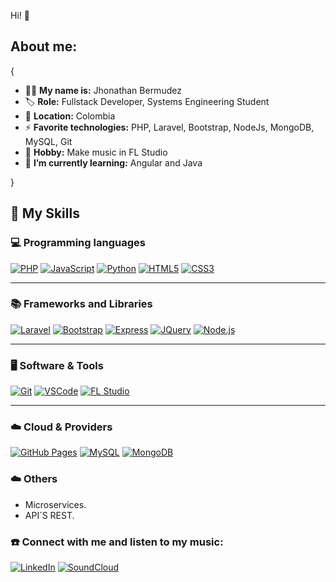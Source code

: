 <!--### Hi! 👋

**About me:**
A systems analyst and aspiring systems engineer, I possess a passion for backend development while also embracing the challenges of full-stack projects.-->

Hi! 👋

**About me:**
---

{
- 🧑‍💻 **My name is:** Jhonathan Bermudez
- 🏷️ **Role:** Fullstack Developer, Systems Engineering Student
- 📍 **Location:** Colombia
- ⚡ **Favorite technologies:** PHP, Laravel, Bootstrap, NodeJs, MongoDB, MySQL, Git
- 🎵 **Hobby:** Make music in FL Studio
- 🌱 **I’m currently learning:** Angular and Java

}


## 🌱 My Skills

### 💻 Programming languages

[![PHP](https://img.shields.io/badge/PHP-777BB4?style=for-the-badge&logo=php&logoColor=white)](#)
[![JavaScript](https://img.shields.io/badge/JavaScript-F7DF1E?style=for-the-badge&logo=javascript&logoColor=black)](#)
[![Python](https://img.shields.io/badge/Python-3776AB?style=for-the-badge&logo=python&logoColor=white)](#)
[![HTML5](https://img.shields.io/badge/HTML5-E34F26?style=for-the-badge&logo=html5&logoColor=white)](#)
[![CSS3](https://img.shields.io/badge/CSS3-1572B6?style=for-the-badge&logo=css3&logoColor=white)](#)


---

### 📚 Frameworks and Libraries 

[![Laravel](https://img.shields.io/badge/Laravel-FF2D20?style=for-the-badge&logo=laravel&logoColor=white)](#)
[![Bootstrap](https://img.shields.io/badge/Bootstrap-7952B3?style=for-the-badge&logo=bootstrap&logoColor=white)](#)
[![Express](https://img.shields.io/badge/Express.js-000000?style=for-the-badge&logo=express&logoColor=white)](#)
[![JQuery](https://img.shields.io/badge/jQuery-0769AD?style=for-the-badge&logo=jquery&logoColor=white)](#)
[![Node.js](https://img.shields.io/badge/Node.js-339933?style=for-the-badge&logo=node.js&logoColor=white)](#)

---

### 🖥️ Software & Tools

[![Git](https://img.shields.io/badge/Git-F05032?style=for-the-badge&logo=git&logoColor=white)](#)
[![VSCode](https://img.shields.io/badge/VS_Code-007ACC?style=for-the-badge&logo=visual-studio-code&logoColor=white)](#)
[![FL Studio](https://img.shields.io/badge/FL%20Studio-000000?style=for-the-badge&logo=fl-studio&logoColor=orange)](#)

---

### ☁️ Cloud & Providers

[![GitHub Pages](https://img.shields.io/badge/GitHub_Pages-222222?style=for-the-badge&logo=githubpages&logoColor=white)](#)
[![MySQL](https://img.shields.io/badge/MySQL-4479A1?style=for-the-badge&logo=mysql&logoColor=white)](#)
[![MongoDB](https://img.shields.io/badge/MongoDB-47A248?style=for-the-badge&logo=mongodb&logoColor=white)](#)

  
### ☁️ Others
  * Microservices.
  * API´S REST.

### ☎️ Connect with me and listen to my music:


[![LinkedIn](https://img.shields.io/badge/LinkedIn-0A66C2?style=for-the-badge&logo=linkedin&logoColor=white)](https://www.linkedin.com/in/jhonathan-bermudez-a4b528230/)
[![SoundCloud](https://img.shields.io/badge/SoundCloud-FF5500?style=for-the-badge&logo=soundcloud&logoColor=white)](https://soundcloud.com/)
<!--One of my hobbies is making music. You can find my music on [Soundcloud.](https://soundcloud.com/skytan-music)-->
